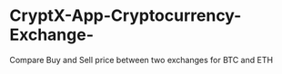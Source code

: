 # CryptX-App-Cryptocurrency-Exchange-
Compare Buy and Sell price between two exchanges for BTC and ETH
